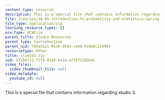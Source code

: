 ```yaml
---
content_type: resource
description: This is a special file that contains information regarding studio 3.
file: /courses/18-05-introduction-to-probability-and-statistics-spring-2014/8f2b6fc271f083a8e41eaf357520504c_studio3.zip
file_type: application/zip
learning_resource_types: []
ocw_type: OCWFile
parent_title: Studio Resources
parent_type: CourseSection
parent_uid: 795a5521-0a16-d54d-c4e8-910a0c21496f
resourcetype: Other
title: studio3.zip
uid: 8f2b6fc2-71f0-83a8-e41e-af357520504c
video_files:
  video_thumbnail_file: null
video_metadata:
  youtube_id: null
---
```

This is a special file that contains information regarding studio 3.

